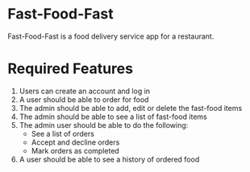 # Fast-Food-Fast
Fast-Food-Fast is a food delivery service app for a restaurant.

# Required Features
1. Users can create an account and log in
2. A user should be able to order for food
3. The admin should be able to add, edit or delete the fast-food items
4. The admin should be able to see a list of fast-food items
5. The admin user should be able to do the following:
    * See a list of orders
    * Accept and decline orders
    * Mark orders as completed
6. A user should be able to see a history of ordered food
